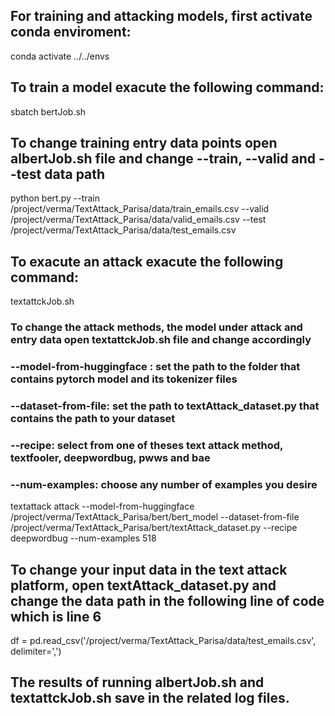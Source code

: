 ## For training and attacking models, first activate conda enviroment:

conda activate ../../envs

## To train a model exacute the following command: 
sbatch bertJob.sh

## To change training entry data points open albertJob.sh file and change --train, --valid and --test data path
python bert.py --train /project/verma/TextAttack_Parisa/data/train_emails.csv --valid /project/verma/TextAttack_Parisa/data/valid_emails.csv --test /project/verma/TextAttack_Parisa/data/test_emails.csv

## To exacute an attack exacute the following command:
textattckJob.sh

### To change the attack methods, the model under attack and entry data open textattckJob.sh file and change accordingly
### --model-from-huggingface : set the path to the folder that contains pytorch model and its tokenizer files
### --dataset-from-file: set the path to textAttack_dataset.py that contains the path to your dataset
### --recipe: select from one of theses text attack method, textfooler, deepwordbug, pwws and bae
### --num-examples: choose any number of examples you desire
textattack attack --model-from-huggingface /project/verma/TextAttack_Parisa/bert/bert_model --dataset-from-file /project/verma/TextAttack_Parisa/bert/textAttack_dataset.py --recipe deepwordbug --num-examples 518

## To change your input data in the text attack platform, open textAttack_dataset.py and change the data path in the following line of code which is line 6
df = pd.read_csv('/project/verma/TextAttack_Parisa/data/test_emails.csv', delimiter=',')

## The results of running albertJob.sh and textattckJob.sh save in the related log files.